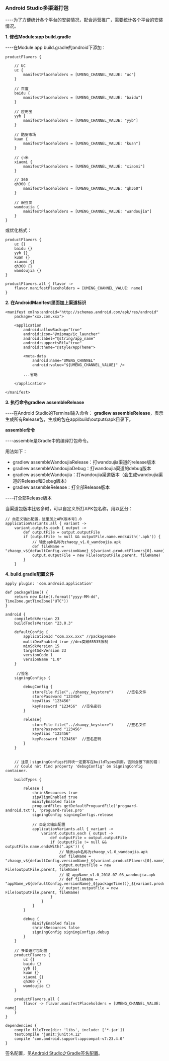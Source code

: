 ### Android Studio多渠道打包

----为了方便统计各个平台的安装情况，配合运营推广，需要统计各个平台的安装情况。

**1. 修改Module:app build.gradle**

----在Module:app build.gradle的android下添加：

```
productFlavors {

    // UC
    uc {
        manifestPlaceholders = [UMENG_CHANNEL_VALUE: "uc"]
    }
    
    // 百度
    baidu {
        manifestPlaceholders = [UMENG_CHANNEL_VALUE: "baidu"]
    }
    
    // 应用宝
    yyb {
        manifestPlaceholders = [UMENG_CHANNEL_VALUE: "yyb"]
    }
    
    // 酷安市场
    kuan {
        manifestPlaceholders = [UMENG_CHANNEL_VALUE: "kuan"]
    }
    
    // 小米
    xiaomi {
        manifestPlaceholders = [UMENG_CHANNEL_VALUE: "xiaomi"]
    }
    
    // 360
    qh360 {
        manifestPlaceholders = [UMENG_CHANNEL_VALUE: "qh360"]
    }
        
    // 豌豆荚
    wandoujia {
        manifestPlaceholders = [UMENG_CHANNEL_VALUE: "wandoujia"]
    }
}
```
或优化格式：

```
productFlavors {
    uc {}
    baidu {}
    yyb {}
    kuan {}
    xiaomi {}
    qh360 {}
    wandoujia {}
}

productFlavors.all { flavor ->
    flavor.manifestPlaceholders = [UMENG_CHANNEL_VALUE: name]
}
```

**2. 在AndroidManifest里面加上渠道标识**

```
<manifest xmlns:android="http://schemas.android.com/apk/res/android"
    package="xxx.com.xxx">
    
    <application
        android:allowBackup="true"
        android:icon="@mipmap/ic_launcher"
        android:label="@string/app_name"
        android:supportsRtl="true"
        android:theme="@style/AppTheme">

        <meta-data
            android:name="UMENG_CHANNEL"
            android:value="${UMENG_CHANNEL_VALUE}" />
            
        ...省略

    </application>
    
</manifest>
```

**3. 执行命令gradlew assembleRelease**

----在Android Studio的Terminal输入命令： **gradlew assembleRelease**，表示生成所有Release包，生成的包在app\build\outputs\apk目录下。

**assemble命令**

----assemble是Gradle中的编译打包命令。

用法如下：
- gradlew assembleWandoujiaRelease：打wandoujia渠道的release版本
- gradlew assembleWandoujiaDebug：打wandoujia渠道的debug版本
- gradlew assembleWandoujia：打wandoujia渠道版本（会生成wandoujia渠道的Release和Debug版本）
- gradlew assembleRelease：打全部Release版本

----打全部Release版本


当渠道包版本比较多时，可以自定义所打APK包名称，用以区分：

```
// 自定义输出配置，这里加上APK版本号1.0
applicationVariants.all { variant ->
    variant.outputs.each { output ->
        def outputFile = output.outputFile
        if (outputFile != null && outputFile.name.endsWith('.apk')) {
            // 输出apk名称为zhaoqy_v1.0_wandoujia.apk
            def fileName = "zhaoqy_v${defaultConfig.versionName}_${variant.productFlavors[0].name}.apk"
            output.outputFile = new File(outputFile.parent, fileName)
        }
    }
```

**4. build.gradle配置文件**
```
apply plugin: 'com.android.application'

def packageTime() {
    return new Date().format("yyyy-MM-dd", TimeZone.getTimeZone("UTC"))
}
 
android {
    compileSdkVersion 23
    buildToolsVersion "23.0.3"
 
    defaultConfig {
        applicationId "com.xxx.xxx" //packagename
        multiDexEnabled true //dex突破65535限制
        minSdkVersion 15
        targetSdkVersion 23
        versionCode 1
        versionName "1.0"
    }
 
     //签名
    signingConfigs {
    
        debugConfig {
            storeFile file("../zhaoqy_keystore")      //签名文件
            storePassword "123456"
            keyAlias "123456"
            keyPassword "123456"  //签名密码
        }
        
        release{
            storeFile file("../zhaoqy_keystore")      //签名文件
            storePassword "123456"
            keyAlias "123456"
            keyPassword "123456"  //签名密码
        }
    }
 
 
    // 注意：signingConfigs代码块一定要写在buildTypes前面，否则会报下面的错：
    // Could not find property 'debugConfig' on SigningConfig container.
    
    buildTypes {
    
        release {
            shrinkResources true
            zipAlignEnabled true
            minifyEnabled false
            proguardFiles getDefaultProguardFile('proguard-android.txt'), 'proguard-rules.pro'
            signingConfig signingConfigs.release
            
            // 自定义输出配置
            applicationVariants.all { variant ->
                variant.outputs.each { output ->
                    def outputFile = output.outputFile
                    if (outputFile != null && outputFile.name.endsWith('.apk')) {
                        // 输出apk名称为zhaoqy_v1.0_wandoujia.apk
                        def fileName = "zhaoqy_v${defaultConfig.versionName}_${variant.productFlavors[0].name}.apk"
                        output.outputFile = new File(outputFile.parent, fileName)
                        // 或 appName_v1.0_2018-07-03_wandoujia.apk
                        // def fileName = "appName_v${defaultConfig.versionName}_${packageTime()}_${variant.productFlavors[0].name}.apk"
                        // output.outputFile = new File(outputFile.parent, fileName)
                    }
                }
            }
        }
        
        debug {
            minifyEnabled false
            shrinkResources false
            signingConfig signingConfigs.debug
        }
    }
 
    // 多渠道打包配置
    productFlavors {
        uc {}
        baidu {}
        yyb {}
        kuan {}
        xiaomi {}
        qh360 {}
        wandoujia {}
    }
 
    productFlavors.all {
        flavor -> flavor.manifestPlaceholders = [UMENG_CHANNEL_VALUE: name]
    }
}
 
dependencies {
    compile fileTree(dir: 'libs', include: ['*.jar'])
    testCompile 'junit:junit:4.12'
    compile 'com.android.support:appcompat-v7:23.4.0'
}

```




签名配置，见[Android Studio之Gradle签名配置](https://github.com/zhaoqingyue/ZQYAndroidNotes/blob/master/Android%20Gradle/Gradle%E7%AD%BE%E5%90%8D%E9%85%8D%E7%BD%AE.md)。